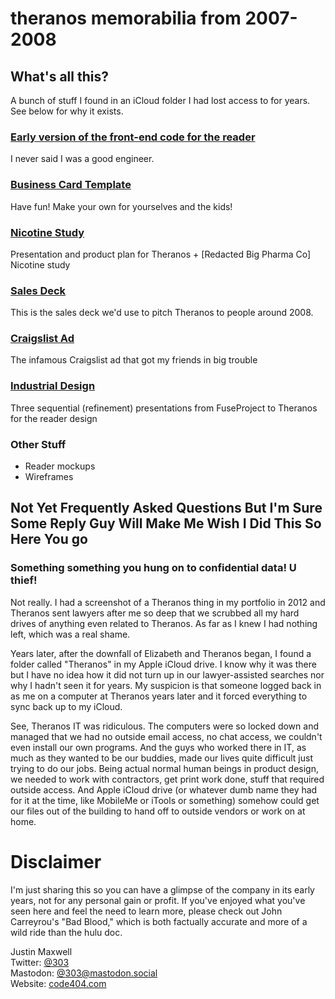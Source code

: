 # theranos memorabilia from 2007-2008

## What's all this?

A bunch of stuff I found in an iCloud folder I had lost access to for years. See below for why it exists.

### [Early version of the front-end code for the reader](https://github.com/jkmaxwell/theranos/tree/main/reader/Code%20Archive/UI)
I never said I was a good engineer. 

### [Business Card Template](https://github.com/jkmaxwell/theranos/tree/main/business_card_template)
Have fun! Make your own for yourselves and the kids!

### [Nicotine Study](nicotine_study)
Presentation and product plan for Theranos + [Redacted Big Pharma Co] Nicotine study

### [Sales Deck](https://github.com/jkmaxwell/theranos/tree/main/sales_deck)
This is the sales deck we'd use to pitch Theranos to people around 2008.

### [Craigslist Ad](https://github.com/jkmaxwell/theranos/blob/main/craigslist_ad/Theranos%20CL%20posting%202.pdf)
The infamous Craigslist ad that got my friends in big trouble

### [Industrial Design](https://github.com/jkmaxwell/theranos/tree/main/reader/industrial_design)
Three sequential (refinement) presentations from FuseProject to Theranos for the reader design

### Other Stuff
- Reader mockups
- Wireframes

## Not Yet Frequently Asked Questions But I'm Sure Some Reply Guy Will Make Me Wish I Did This So Here You go

### Something something you hung on to confidential data! U thief!

Not really. I had a screenshot of a Theranos thing in my portfolio in 2012 and Theranos sent lawyers after me so deep that we scrubbed all my hard drives of anything even related to Theranos. As far as I knew I had nothing left, which was a real shame.

Years later, after the downfall of Elizabeth and Theranos began, I found a folder called "Theranos" in my Apple iCloud drive. I know why it was there but I have no idea how it did not turn up in our lawyer-assisted searches nor why I hadn't seen it for years. My suspicion is that someone logged back in as me on a computer at Theranos years later and it forced everything to sync back up to my iCloud.

See, Theranos IT was ridiculous. The computers were so locked down and managed that we had no outside email access, no chat access, we couldn't even install our own programs. And the guys who worked there in IT, as much as they wanted to be our buddies, made our lives quite difficult just trying to do our jobs. Being actual normal human beings in product design, we needed to work with contractors, get print work done, stuff that required outside access. And Apple iCloud drive (or whatever dumb name they had for it at the time, like MobileMe or iTools or something) somehow could get our files out of the building to hand off to outside vendors or work on at home.

# Disclaimer

I'm just sharing this so you can have a glimpse of the company in its early years, not for any personal gain or profit. If you've enjoyed what you've seen here and feel the need to learn more, please check out John Carreyrou's "Bad Blood," which is both factually accurate and more of a wild ride than the hulu doc.

Justin Maxwell    
Twitter: [@303](https://twitter.com/303)    
Mastodon: [@303@mastodon.social](https://mastodon.social/@303)    
Website: [code404.com](https://code404.com)    
